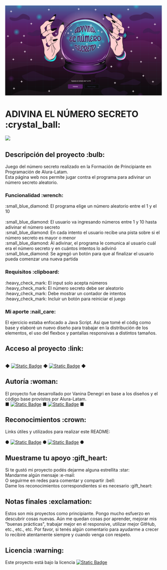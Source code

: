 
<p align="center"><img src="./img/portada.png" alt="vista de la página del juego" width="1000"></p>

<h1>ADIVINA EL NÚMERO SECRETO :crystal_ball:</h1>
<p align="left"><img src="https://img.shields.io/badge/STATUS-EN%20DESAROLLO-green"></p>

<h2>Descripción del proyecto :bulb:</h2>
<p>
Juego del número secreto realizado en la Formación de Principiante en Programación de Alura-Latam.
<br>Esta página web nos permite jugar contra el programa para adivinar un número secreto aleatorio.
</p>

<h3>Funcionalidad :wrench:</h3>
<p>
:small_blue_diamond: El programa elige un número aleatorio entre el 1 y el 10<br>
<br>:small_blue_diamond: El usuario va ingresando números entre 1 y 10 hasta adivinar el número secreto
<br>:small_blue_diamond: En cada intento el usuario recibe una pista sobre si el número secreto es mayor o menor
<br>:small_blue_diamond: Al adivinar, el programa le comunica al usuario cuál era el número secreto y en cuántos intentos lo adivinó
<br>:small_blue_diamond: Se agregó un botón para que al finalizar el usuario pueda comenzar una nueva partida

<h3>Requisitos :clipboard:</h3>
<p>
:heavy_check_mark: El input solo acepta números
<br>:heavy_check_mark: El número secreto debe ser aleatorio
<br>:heavy_check_mark: Debe mostrar un contador de intentos
<br>:heavy_check_mark: Incluir un botón para reiniciar el juego
</p>

<h3>Mi aporte :nail_care:</h3>
<p>
El ejercicio estaba enfocado a Java Script. Así que tomé el códig como base y elaboré un nuevo diseño para trabajar en la distribución de los elementos, el uso del flexbox y pantallas responsivas a distintos tamaños.
</p>

<h2>Acceso al proyecto :link:</h2>
<br>  
    &#9670;
    <a href=""><img alt="Static Badge" src="https://img.shields.io/badge/GitHub_del_proyecto-indigo"></a>
    &#9670;
    <a href=""><img alt="Static Badge" src="https://img.shields.io/badge/GitHub_Page-indigo"></a>
    &#9670;
<br>

<h2>Autoría :woman:</h2>
<p>
El proyecto fue desarrollado por Vanina Denegri en base a los diseños y el código base provistos por Alura-Latam.
<br>
    &#9632;
    <a href="https://github.com/VannDennOk/"><img alt="Static Badge" src="https://img.shields.io/badge/Mi_perfil_de_GitHub-blue"></a>
    &#9632;
    <a href="https://www.linkedin.com/in/vaninadenegri/"><img alt="Static Badge" src="https://img.shields.io/badge/Mi_perfil_de_LinkedIn-blue"></a>
    &#9632;
</p>

<h2>Reconocimientos :crown:</h2>
<p>
Links útiles y utilizados para realizar este README:
<br>
<br>
    &#9679;
    <a href="https://gist.github.com/rxaviers/7360908"><img alt="Static Badge" src="https://img.shields.io/badge/Lista_de_emojis_para_GitHub-darkslategray"></a>
    &#9679;
    <a href="https://shields.io"><img alt="Static Badge" src="https://img.shields.io/badge/Img Shields-darkslategray"></a>
    &#9679;
</p>

<h2>Muestrame tu apoyo :gift_heart:</h2>
<p> 
Si te gustó mi proyecto podés dejarme alguna estrellita :star:
<br>
Mandarme algún mensaje :e-mail:
<br>
O seguirme en redes para comentar y compartir :bell:
<br>
Dame los reconocimientos correspondientes si es necesario :gift_heart:  
</p>

<h2>Notas finales :exclamation:</h2>
<p>Estos son mis proyectos como principiante. Pongo mucho esfuerzo en descubrir cosas nuevas. Aún me quedan cosas por aprender, mejorar mis "buenas prácticas", trabajar mejor en el responsive, utilizar mejor GitHub, etc., etc., etc. Por favor, si tenés algún comentario para ayudarme a crecer lo recibiré atentamente siempre y cuando venga con respeto.</p>

<h2>Licencia :warning:</h2>
<p>Este proyecto está bajo la licencia <a href="https://opensource.org/license/MIT"><img alt="Static Badge" src="https://img.shields.io/badge/MIT-red"></a></p>